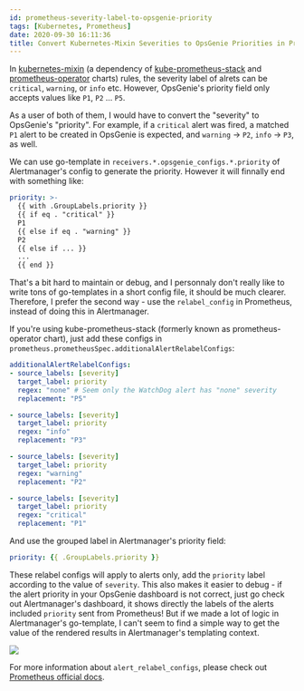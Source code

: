 ```yaml
---
id: prometheus-severity-label-to-opsgenie-priority
tags: [Kubernetes, Prometheus]
date: 2020-09-30 16:11:36
title: Convert Kubernetes-Mixin Severities to OpsGenie Priorities in Prometheus
---
```


In [kubernetes-mixin][] (a dependency of [kube-prometheus-stack][] and [prometheus-operator][] charts) rules, the severity label of alrets can be `critical`, `warning`, or `info` etc. However, OpsGenie's priority field only accepts values like `P1`, `P2` ... `P5`.

As a user of both of them, I would have to convert the "severity" to OpsGenie's "priority". For example, if a `critical` alert was fired, a matched `P1` alert to be created in OpsGenie is expected, and `warning` -> `P2`, `info` -> `P3`, as well.

[kubernetes-mixin]: https://github.com/kubernetes-monitoring/kubernetes-mixin
[kube-prometheus-stack]: https://github.com/prometheus-community/helm-charts/tree/main/charts/kube-prometheus-stack
[prometheus-operator]: https://github.com/helm/charts/tree/d0f9bcc80f0282519bee34d81175895c8a776b1f/stable/prometheus-operator

<!--more-->

We can use go-template in `receivers.*.opsgenie_configs.*.priority` of Alertmanager's config to generate the priority. However it will finnally end with something like:

```yaml
priority: >-
  {{ with .GroupLabels.priority }}
  {{ if eq . "critical" }}
  P1
  {{ else if eq . "warning" }}
  P2
  {{ else if ... }}
  ...
  {{ end }}
```

That's a bit hard to maintain or debug, and I personnaly don't really like to write tons of go-templates in a short config file, it should be much clearer. Therefore, I prefer the second way - use the `relabel_config` in Prometheus, instead of doing this in Alertmanager.

If you're using kube-prometheus-stack (formerly known as prometheus-operator chart), just add these configs in `prometheus.prometheusSpec.additionalAlertRelabelConfigs`:

```yaml
additionalAlertRelabelConfigs:
- source_labels: [severity]
  target_label: priority
  regex: "none" # Seem only the WatchDog alert has "none" severity
  replacement: "P5"

- source_labels: [severity]
  target_label: priority
  regex: "info"
  replacement: "P3"

- source_labels: [severity]
  target_label: priority
  regex: "warning"
  replacement: "P2"

- source_labels: [severity]
  target_label: priority
  regex: "critical"
  replacement: "P1"
```

And use the grouped label in Alertmanager's priority field:

```yaml
priority: {{ .GroupLabels.priority }}
```

These relabel configs will apply to alerts only, add the `priority` label according to the value of `severity`. This also makes it easier to debug - if the alert priority in your OpsGenie dashboard is not correct, just go check out Alertmanager's dashboard, it shows directly the labels of the alerts included `priority` sent from Prometheus! But if we made a lot of logic in Alertmanager's go-template, I can't seem to find a simple way to get the value of the rendered results in Alertmanager's templating context.

![](/resources/60ab5c681514c84fee1bee90d8410a7a.png)

For more information about `alert_relabel_configs`, please check out [Prometheus official docs](https://prometheus.io/docs/prometheus/latest/configuration/configuration/#alert_relabel_configs).
